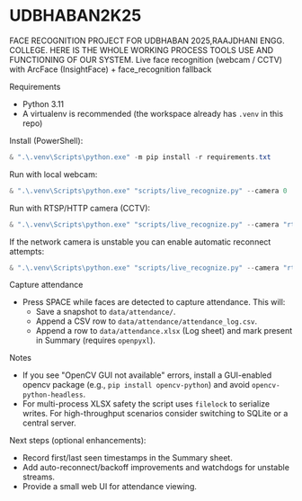 # UDBHABAN2K25
FACE RECOGNITION PROJECT FOR UDBHABAN 2025,RAAJDHANI ENGG. COLLEGE.
HERE IS THE WHOLE WORKING PROCESS TOOLS USE AND FUNCTIONING OF OUR SYSTEM.
Live face recognition (webcam / CCTV) with ArcFace (InsightFace) + face_recognition fallback

Requirements
- Python 3.11
- A virtualenv is recommended (the workspace already has `.venv` in this repo)

Install (PowerShell):

```powershell
& ".\.venv\Scripts\python.exe" -m pip install -r requirements.txt
```

Run with local webcam:

```powershell
& ".\.venv\Scripts\python.exe" "scripts/live_recognize.py" --camera 0
```

Run with RTSP/HTTP camera (CCTV):

```powershell
& ".\.venv\Scripts\python.exe" "scripts/live_recognize.py" --camera "rtsp://user:pass@192.168.1.10:554/stream"
```

If the network camera is unstable you can enable automatic reconnect attempts:

```powershell
& ".\.venv\Scripts\python.exe" "scripts/live_recognize.py" --camera "rtsp://user:pass@192.168.1.10:554/stream" --reconnect --reconnect-interval 5.0
```

Capture attendance
- Press SPACE while faces are detected to capture attendance. This will:
  - Save a snapshot to `data/attendance/`.
  - Append a CSV row to `data/attendance/attendance_log.csv`.
  - Append a row to `data/attendance.xlsx` (Log sheet) and mark present in Summary (requires `openpyxl`).

Notes
- If you see "OpenCV GUI not available" errors, install a GUI-enabled opencv package (e.g., `pip install opencv-python`) and avoid `opencv-python-headless`.
- For multi-process XLSX safety the script uses `filelock` to serialize writes. For high-throughput scenarios consider switching to SQLite or a central server.

Next steps (optional enhancements):
- Record first/last seen timestamps in the Summary sheet.
- Add auto-reconnect/backoff improvements and watchdogs for unstable streams.
- Provide a small web UI for attendance viewing.

